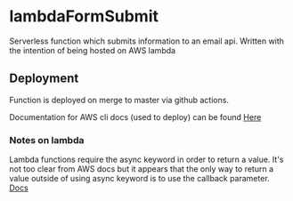 # lambdaFormSubmit
Serverless function which submits information to an email api. Written with the intention of being hosted on AWS lambda

## Deployment
Function is deployed on merge to master via github actions.

Documentation for AWS cli docs (used to deploy) can be found [Here](https://awscli.amazonaws.com/v2/documentation/api/latest/reference/index.html#cli-aws)

### Notes on lambda
Lambda functions require the async keyword in order to return a value. It's not too clear from AWS docs but it appears that the only way to return a value outside of using async keyword is to use the callback parameter. [Docs](https://docs.aws.amazon.com/lambda/latest/dg/nodejs-handler.html)